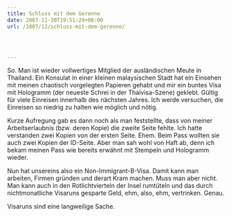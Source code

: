 ```yaml
---
title: Schluss mit dem Gerenne
date: 2007-11-30T19:51:29+00:00
url: /2007/12/schluss-mit-dem-gerenne/




---
```

So. Man ist wieder vollwertiges Mitglied der ausländischen Meute in Thailand. Ein Konsulat in einer kleinen malaysischen Stadt hat ein Einsehen mit meinen chaotisch vorgelegten Papieren gehabt und mir ein buntes Visa mit Hologramm (der neueste Schrei in der Thaivisa-Szene) geklebt. Gültig für viele Einreisen innerhalb des nächsten Jahres. Ich werde versuchen, die Einreisen so niedrig zu halten wie möglich und nötig.

Kurze Aufregung gab es dann noch als man feststellte, dass von meiner Arbeitserlaubnis (bzw. deren Kopie) die zweite Seite fehlte. Ich hatte verstanden zwei Kopien von der ersten Seite. Ehem. Beim Pass wollten sie auch zwei Kopien der ID-Seite. Aber man sah wohl von Haft ab, denn ich bekam meinen Pass wie bereits erwähnt mit Stempeln und Hologramm wieder.

Nun hat unsereins also ein Non-Immigrant-B-Visa. Damit kann man arbeiten, Firmen gründen und derart Kram machen. Muss man aber nicht. Man kann auch in den Rotlichtvierteln der Insel rumtüteln und das durch nichtmonatliche Visaruns gesparte Geld, ehm, also, ehm, vertrinken. Genau.

Visaruns sind eine langweilige Sache.
